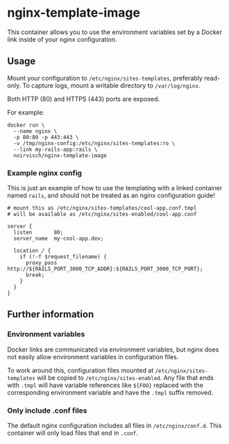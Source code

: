 # nginx-template-image

This container allows you to use the environment variables set by a
Docker link inside of your nginx configuration.

## Usage

Mount your configuration to `/etc/nginx/sites-templates`, preferably
read-only. To capture logs, mount a writable directory to
`/var/log/nginx`.

Both HTTP (80) and HTTPS (443) ports are exposed.

For example:

```
docker run \
  --name nginx \
  -p 80:80 -p 443:443 \
  -v /tmp/nginx-config:/etc/nginx/sites-templates:ro \
  --link my-rails-app:rails \
  noirvisch/nginx-template-image
```

### Example nginx config

This is just an example of how to use the templating with a linked
container named `rails`, and should not be treated as an nginx
configuration guide!

```
# mount this as /etc/nginx/sites-templates/cool-app.conf.tmpl
# will be available as /etc/nginx/sites-enabled/cool-app.conf

server {
  listen       80;
  server_name  my-cool-app.dev;

  location / {
    if (!-f $request_filename) {
      proxy_pass   http://${RAILS_PORT_3000_TCP_ADDR}:${RAILS_PORT_3000_TCP_PORT};
      break;
    }
  }
}
```

## Further information

### Environment variables

Docker links are communicated via environment variables, but nginx
does not easily allow environment variables in configuration files.

To work around this, configuration files mounted at
`/etc/nginx/sites-templates` will be copied to
`/etc/nginx/sites-enabled`. Any file that ends with `.tmpl` will have
variable references like `${FOO}` replaced with the corresponding
environment variable and have the `.tmpl` suffix removed.

### Only include .conf files

The default nginx configuration includes all files in `/etc/nginx/conf.d`.
This container will only load files that end in
`.conf`.
